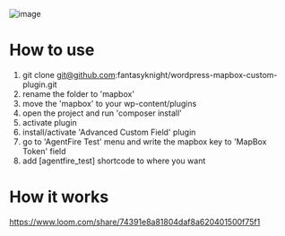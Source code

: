 ![image](https://user-images.githubusercontent.com/95362611/233757639-e2cda8cb-fbb0-476c-a40a-a4b3e8b3f5a4.png)


# How to use

1. git clone git@github.com:fantasyknight/wordpress-mapbox-custom-plugin.git
2. rename the folder to 'mapbox'
3. move the 'mapbox' to your wp-content/plugins
4. open the project and run 'composer install'
5. activate plugin
6. install/activate 'Advanced Custom Field' plugin
7. go to 'AgentFire Test' menu and write the mapbox key to 'MapBox Token' field
8. add [agentfire_test] shortcode to where you want

# How it works
https://www.loom.com/share/74391e8a81804daf8a620401500f75f1
